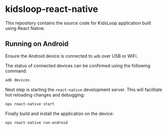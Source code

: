 # kidsloop-react-native
This repository contains the source code for KidsLoop application built using React Native.

## Running on Android
Ensure the Android device is connected to `adb` over USB or WiFi.

The status of connected devices can be confirmed using the following command:
```sh
adb devices
```

Next step is starting the `react-native` development server. This will facilitate hot reloading changes and debugging:
```sh
npx react-native start
```

Finally build and install the application on the device:
```sh
npx react-native run-android
```

